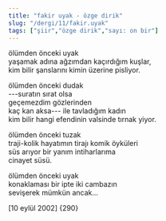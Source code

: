 ```yaml
---
title: "fakir uyak - özge dirik"
slug: "/dergi/11/fakir.uyak"
tags: ["şiir","özge dirik","sayı: on bir"]
---
```


ölümden önceki uyak  
yaşamak adına ağzımdan kaçırdığım kuşlar,  
kim bilir şanslarını kimin üzerine pisliyor.

ölümden önceki dudak  
---suratın sırat olsa  
geçemezdim gözlerinden  
kaç kan aksa--- ile tavladığım kadın  
kim bilir hangi efendinin valsinde tırnak yiyor.

ölümden önceki tuzak  
traji-kolik hayatımın tirajı komik öyküleri  
süs arıyor bir yanım intiharlarıma  
cinayet süsü.

ölümden önceki uyak  
konaklaması bir ipte iki cambazın  
sevişerek mümkün ancak...

\[10 eylül 2002\] {290}


